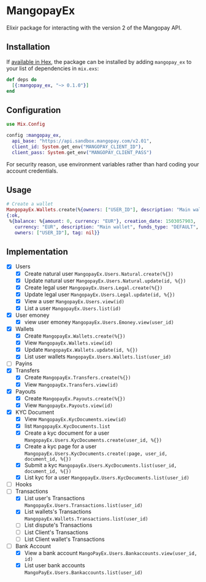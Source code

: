 # MangopayEx

Elixir package for interacting with the version 2 of the Mangopay API.

## Installation

If [available in Hex](https://hex.pm/docs/publish), the package can be installed
by adding `mangopay_ex` to your list of dependencies in `mix.exs`:

```elixir
def deps do
  [{:mangopay_ex, "~> 0.1.0"}]
end
```

## Configuration

```elixir
use Mix.Config

config :mangopay_ex,
  api_base: "https://api.sandbox.mangopay.com/v2.01",
  client_id: System.get_env("MANGOPAY_CLIENT_ID"),
  client_pass: System.get_env("MANGOPAY_CLIENT_PASS")
```

For security reason, use environment variables rather than hard coding your account credentials.

## Usage

```elixir
# Create a wallet
MangopayEx.Wallets.create(%{owners: ["USER_ID"], description: "Main wallet", currency: "EUR"})
{:ok,
 %{balance: %{amount: 0, currency: "EUR"}, creation_date: 1503057903,
   currency: "EUR", description: "Main wallet", funds_type: "DEFAULT", id: "WALLET_ID",
   owners: ["USER_ID"], tag: nil}}
```

## Implementation

- [x] Users
  - [x] Create natural user  `MangopayEx.Users.Natural.create(%{})`
  - [x] Update natural user  `MangopayEx.Users.Natural.update(id, %{})`
  - [x] Create legal user  `MangopayEx.Users.Legal.create(%{})`
  - [x] Update legal user  `MangopayEx.Users.Legal.update(id, %{})`
  - [x] View a user `MangopayEx.Users.view(id)`
  - [x] List a user `MangopayEx.Users.list(id)`
- [x] User emoney
  - [x] view user emoney `MangopayEx.Users.Emoney.view(user_id)`
- [x] Wallets
  - [x] Create  `MangopayEx.Wallets.create(%{})`
  - [x] View    `MangopayEx.Wallets.view(id)`
  - [x] Update  `MangopayEx.Wallets.update(id, %{})`
  - [x] List user wallets `MangopayEx.Users.Wallets.list(user_id)`
- [ ] Payins
- [x] Transfers
  - [x] Create `MangopayEx.Transfers.create(%{})`
  - [x] View `MangopayEx.Transfers.view(id)`
- [x] Payouts
  - [x] Create `MangopayEx.Payouts.create(%{})`
  - [x] View `MangopayEx.Payouts.view(id)`
- [x] KYC Document
  - [x] View `MangopayEx.KycDocuments.view(id)`
  - [x] list `MangopayEx.KycDocuments.list`
  - [x] Create a kyc document for a user `MangopayEx.Users.KycDocuments.create(user_id, %{})`
  - [x] Create a kyc page for a user `MangopayEx.Users.KycDocuments.create(:page, user_id, document_id, %{})`
  - [x] Submit a kyc `MangopayEx.Users.KycDocuments.list(user_id, document_id, %{})`
  - [x] List kyc for a user `MangopayEx.Users.KycDocuments.list(user_id)`
- [ ] Hooks
- [ ] Transactions
  - [x] List user's Transactions `MangopayEx.Users.Transactions.list(user_id)`
  - [x] List wallets's Transactions `MangopayEx.Wallets.Transactions.list(user_id)`
  - [ ] List dispute's Transactions
  - [ ] List Client's Transactions
  - [ ] List Client wallet's Transactions
- [ ] Bank Account
  - [x] View a bank account `MangoPayEx.Users.Bankaccounts.view(user_id, id)`
  - [x] List user bank accounts `MangoPayEx.Users.Bankaccounts.list(user_id)`
